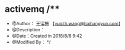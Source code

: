 # activemq /**
* @Author： 王运振 【yunzh.wang@haihangyun.com】
* @Description：
* @Date：Created in 2018/8/8 9:42
* @Modified By：
*/

